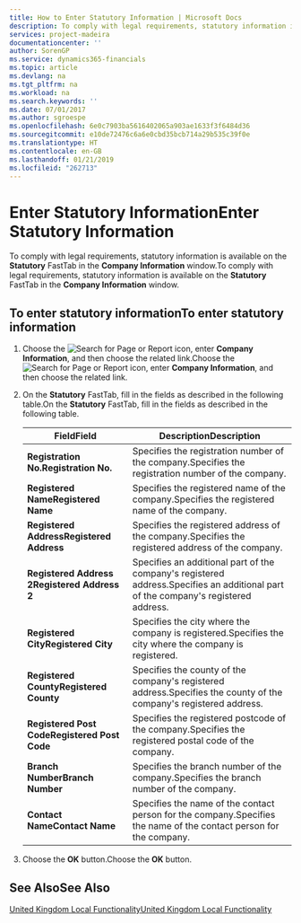 ```yaml
---
title: How to Enter Statutory Information | Microsoft Docs
description: To comply with legal requirements, statutory information is available on the **Statutory** FastTab in the **Company Information** window.
services: project-madeira
documentationcenter: ''
author: SorenGP
ms.service: dynamics365-financials
ms.topic: article
ms.devlang: na
ms.tgt_pltfrm: na
ms.workload: na
ms.search.keywords: ''
ms.date: 07/01/2017
ms.author: sgroespe
ms.openlocfilehash: 6e0c7903ba5616402065a903ae1633f3f6484d36
ms.sourcegitcommit: e10de72476c6a6e0cbd35bcb714a29b535c39f0e
ms.translationtype: HT
ms.contentlocale: en-GB
ms.lasthandoff: 01/21/2019
ms.locfileid: "262713"
---
```

# <a name="enter-statutory-information"></a><span data-ttu-id="b9db1-103">Enter Statutory Information</span><span class="sxs-lookup"><span data-stu-id="b9db1-103">Enter Statutory Information</span></span>
<span data-ttu-id="b9db1-104">To comply with legal requirements, statutory information is available on the **Statutory** FastTab in the **Company Information** window.</span><span class="sxs-lookup"><span data-stu-id="b9db1-104">To comply with legal requirements, statutory information is available on the **Statutory** FastTab in the **Company Information** window.</span></span>  

## <a name="to-enter-statutory-information"></a><span data-ttu-id="b9db1-105">To enter statutory information</span><span class="sxs-lookup"><span data-stu-id="b9db1-105">To enter statutory information</span></span>  

1.  <span data-ttu-id="b9db1-106">Choose the ![Search for Page or Report](../../media/ui-search/search_small.png "Search for Page or Report icon") icon, enter **Company Information**, and then choose the related link.</span><span class="sxs-lookup"><span data-stu-id="b9db1-106">Choose the ![Search for Page or Report](../../media/ui-search/search_small.png "Search for Page or Report icon") icon, enter **Company Information**, and then choose the related link.</span></span>  
2.  <span data-ttu-id="b9db1-107">On the **Statutory** FastTab, fill in the fields as described in the following table.</span><span class="sxs-lookup"><span data-stu-id="b9db1-107">On the **Statutory** FastTab, fill in the fields as described in the following table.</span></span>  

    |<span data-ttu-id="b9db1-108">Field</span><span class="sxs-lookup"><span data-stu-id="b9db1-108">Field</span></span>|<span data-ttu-id="b9db1-109">Description</span><span class="sxs-lookup"><span data-stu-id="b9db1-109">Description</span></span>|  
    |---------------------------------|---------------------------------------|  
    |<span data-ttu-id="b9db1-110">**Registration No.**</span><span class="sxs-lookup"><span data-stu-id="b9db1-110">**Registration No.**</span></span>|<span data-ttu-id="b9db1-111">Specifies the registration number of the company.</span><span class="sxs-lookup"><span data-stu-id="b9db1-111">Specifies the registration number of the company.</span></span>|  
    |<span data-ttu-id="b9db1-112">**Registered Name**</span><span class="sxs-lookup"><span data-stu-id="b9db1-112">**Registered Name**</span></span>|<span data-ttu-id="b9db1-113">Specifies the registered name of the company.</span><span class="sxs-lookup"><span data-stu-id="b9db1-113">Specifies the registered name of the company.</span></span>|  
    |<span data-ttu-id="b9db1-114">**Registered Address**</span><span class="sxs-lookup"><span data-stu-id="b9db1-114">**Registered Address**</span></span>|<span data-ttu-id="b9db1-115">Specifies the registered address of the company.</span><span class="sxs-lookup"><span data-stu-id="b9db1-115">Specifies the registered address of the company.</span></span>|  
    |<span data-ttu-id="b9db1-116">**Registered Address 2**</span><span class="sxs-lookup"><span data-stu-id="b9db1-116">**Registered Address 2**</span></span>|<span data-ttu-id="b9db1-117">Specifies an additional part of the company's registered address.</span><span class="sxs-lookup"><span data-stu-id="b9db1-117">Specifies an additional part of the company's registered address.</span></span>|  
    |<span data-ttu-id="b9db1-118">**Registered City**</span><span class="sxs-lookup"><span data-stu-id="b9db1-118">**Registered City**</span></span>|<span data-ttu-id="b9db1-119">Specifies the city where the company is registered.</span><span class="sxs-lookup"><span data-stu-id="b9db1-119">Specifies the city where the company is registered.</span></span>|  
    |<span data-ttu-id="b9db1-120">**Registered County**</span><span class="sxs-lookup"><span data-stu-id="b9db1-120">**Registered County**</span></span>|<span data-ttu-id="b9db1-121">Specifies the county of the company's registered address.</span><span class="sxs-lookup"><span data-stu-id="b9db1-121">Specifies the county of the company's registered address.</span></span>|  
    |<span data-ttu-id="b9db1-122">**Registered Post Code**</span><span class="sxs-lookup"><span data-stu-id="b9db1-122">**Registered Post Code**</span></span>|<span data-ttu-id="b9db1-123">Specifies the registered postcode of the company.</span><span class="sxs-lookup"><span data-stu-id="b9db1-123">Specifies the registered postal code of the company.</span></span>|  
    |<span data-ttu-id="b9db1-124">**Branch Number**</span><span class="sxs-lookup"><span data-stu-id="b9db1-124">**Branch Number**</span></span>|<span data-ttu-id="b9db1-125">Specifies the branch number of the company.</span><span class="sxs-lookup"><span data-stu-id="b9db1-125">Specifies the branch number of the company.</span></span>|  
    |<span data-ttu-id="b9db1-126">**Contact Name**</span><span class="sxs-lookup"><span data-stu-id="b9db1-126">**Contact Name**</span></span>|<span data-ttu-id="b9db1-127">Specifies the name of the contact person for the company.</span><span class="sxs-lookup"><span data-stu-id="b9db1-127">Specifies the name of the contact person for the company.</span></span>|  

3.  <span data-ttu-id="b9db1-128">Choose the **OK** button.</span><span class="sxs-lookup"><span data-stu-id="b9db1-128">Choose the **OK** button.</span></span>  

## <a name="see-also"></a><span data-ttu-id="b9db1-129">See Also</span><span class="sxs-lookup"><span data-stu-id="b9db1-129">See Also</span></span>  
[<span data-ttu-id="b9db1-130">United Kingdom Local Functionality</span><span class="sxs-lookup"><span data-stu-id="b9db1-130">United Kingdom Local Functionality</span></span>](united-kingdom-local-functionality.md)

